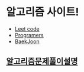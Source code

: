 # 알고리즘 사이트!
- [Leet code](https://leetcode.com/)
- [Programers](https://programmers.co.kr/)
- [BaekJoon](https://www.acmicpc.net/)

## [알고리즘문제풀이설명](https://velog.io/@sun1203)


